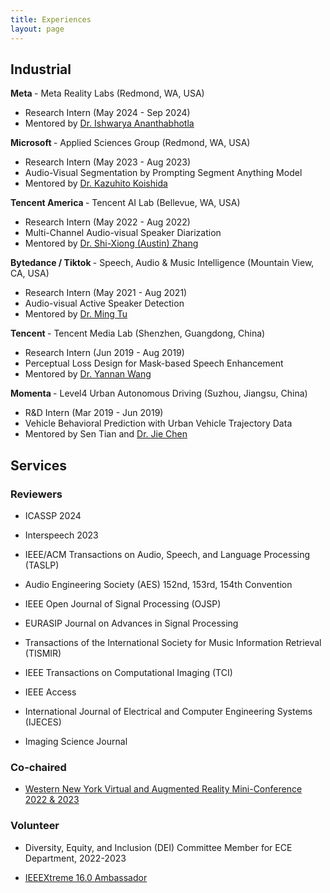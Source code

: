 ```yaml
---
title: Experiences
layout: page
---
```



## Industrial
<b> Meta </b> - Meta Reality Labs  (Redmond, WA, USA)
<ul>
    <li>
        Research Intern (May 2024 - Sep 2024)
    </li>
    <li>
        Mentored by <a href="https://www.ishwarya.me/">Dr. Ishwarya Ananthabhotla</a>
    </li>
</ul>

<b> Microsoft </b> - Applied Sciences Group (Redmond, WA, USA)
<ul>
    <li>
        Research Intern (May 2023 - Aug 2023)
    </li>
    <li>
        Audio-Visual Segmentation by Prompting Segment Anything Model
    </li>
    <li>
        Mentored by <a href="https://www.microsoft.com/applied-sciences/people/kazuhito-koishida">Dr. Kazuhito Koishida</a>
    </li>
</ul>

<b> Tencent America </b> - Tencent AI Lab (Bellevue, WA, USA)
<ul>
    <li>
        Research Intern (May 2022 - Aug 2022)
    </li>
    <li>
        Multi-Channel Audio-visual Speaker Diarization
    </li>
    <li>
        Mentored by <a href="https://scholar.google.com/citations?user=4nGncN4AAAAJ">Dr. Shi-Xiong (Austin) Zhang</a>
    </li>
</ul>


<b> Bytedance / Tiktok </b> - Speech, Audio & Music Intelligence (Mountain View, CA, USA)
<ul>
<li>
    Research Intern (May 2021 - Aug 2021)
</li>
<li>
    Audio-visual Active Speaker Detection
</li>
<li>
Mentored by <a href="https://scholar.google.com/citations?user=5BusdUwAAAAJ">Dr. Ming Tu</a>
</li>
</ul>


<b> Tencent </b> - Tencent Media Lab (Shenzhen, Guangdong, China)
<ul>
    <li>
        Research Intern (Jun 2019 - Aug 2019)
    </li>
    <li>
        Perceptual Loss Design for Mask-based Speech Enhancement
    </li>
    <li>
Mentored by <a href="https://scholar.google.com/citations?user=NGejHPcAAAAJ">Dr. Yannan Wang</a>
</li>
</ul>


<b> Momenta </b> - Level4 Urban Autonomous Driving (Suzhou, Jiangsu, China)
<ul>
    <li>
        R&D Intern (Mar 2019 - Jun 2019)
    </li>
    <li>
        Vehicle Behavioral Prediction with Urban Vehicle Trajectory Data
    </li>
    <li>
Mentored by Sen Tian and <a href="https://scholar.google.com/citations?user=xrnhH-cAAAAJ">Dr. Jie Chen</a>
</li>
</ul>


## Services

### Reviewers
* ICASSP 2024

* Interspeech 2023

* IEEE/ACM Transactions on Audio, Speech, and Language Processing (TASLP)

* Audio Engineering Society (AES) 152nd, 153rd, 154th Convention

* IEEE Open Journal of Signal Processing (OJSP)

* EURASIP Journal on Advances in Signal Processing

* Transactions of the International Society for Music Information Retrieval (TISMIR)

* IEEE Transactions on Computational Imaging (TCI)

* IEEE Access

* International Journal of Electrical and Computer Engineering Systems (IJECES)

* Imaging Science Journal

### Co-chaired

* [Western New York Virtual and Augmented Reality Mini-Conference 2022 & 2023](https://www.rochester.edu/augmented-virtual-reality/news-events/conference.html)

### Volunteer

* Diversity, Equity, and Inclusion (DEI) Committee Member for ECE Department, 2022-2023

* [IEEEXtreme 16.0 Ambassador](https://certificate.ieeextreme.org/generate-email-certificate/ogK2pPNFGPGpSX4)





